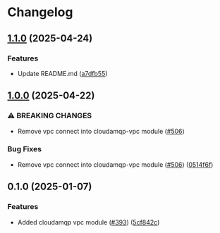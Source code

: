 # Changelog

## [1.1.0](https://github.com/prefapp/tfm/compare/cloudamqp-vpc-v1.0.0...cloudamqp-vpc-v1.1.0) (2025-04-24)


### Features

* Update README.md ([a7dfb55](https://github.com/prefapp/tfm/commit/a7dfb55b83447cf3ef08d168ab756e791f322e7a))

## [1.0.0](https://github.com/prefapp/tfm/compare/cloudamqp-vpc-v0.1.0...cloudamqp-vpc-v1.0.0) (2025-04-22)


### ⚠ BREAKING CHANGES

* Remove vpc connect into cloudamqp-vpc module ([#506](https://github.com/prefapp/tfm/issues/506))

### Bug Fixes

* Remove vpc connect into cloudamqp-vpc module ([#506](https://github.com/prefapp/tfm/issues/506)) ([0514f6f](https://github.com/prefapp/tfm/commit/0514f6f3d42f3cbd44adadcdf4228fc5c73e6701))

## 0.1.0 (2025-01-07)


### Features

* Added cloudamqp vpc module ([#393](https://github.com/prefapp/tfm/issues/393)) ([5cf842c](https://github.com/prefapp/tfm/commit/5cf842c7190ea1568e52e7d09ab514800f7bda9f))
